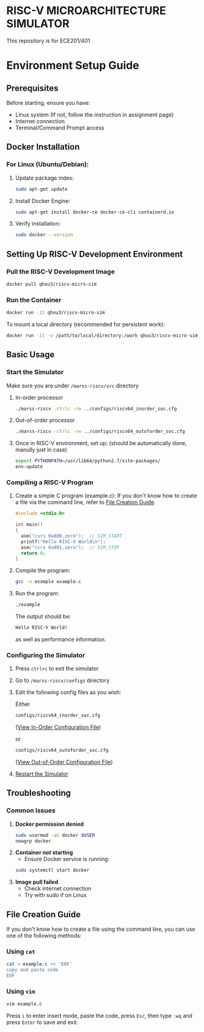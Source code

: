 # RISC-V MICROARCHITECTURE SIMULATOR
This repository is for ECE201/401
# Environment Setup Guide
## Prerequisites
Before starting, ensure you have:
- Linux system (If not, follow the instruction in assignment page)
- Internet connection
- Terminal/Command Prompt access
## Docker Installation
### For Linux (Ubuntu/Debian):
1. Update package index:
   ```bash
   sudo apt-get update
   ```
2. Install Docker Engine:
   ```bash
   sudo apt-get install docker-ce docker-ce-cli containerd.io
   ```
3. Verify installation:
   ```bash
   sudo docker --version
   ```
<!--### For macOS:
1. Download Docker Desktop for Mac from [Docker's official Docs](https://docs.docker.com/desktop/setup/install/mac-install/)
2. Double-click the .dmg file
3. Drag Docker to your Applications folder
4. Start Docker from your Applications folder
5. Verify installation by opening Terminal and running:
   ```bash
   docker --version
   ```
### For Windows:
Please refer to [Docker's official Docs](https://docs.docker.com/desktop/setup/install/windows-install/) -->
## Setting Up RISC-V Development Environment
### Pull the RISC-V Development Image
```bash
docker pull qhou3/riscv-micro-sim
```
### Run the Container
```bash
docker run -it qhou3/riscv-micro-sim
```
To mount a local directory (recommended for persistent work):
```bash
docker run -it -v /path/to/local/directory:/work qhou3/riscv-micro-sim
```
## Basic Usage
### Start the Simulator
Make sure you are under ```/marss-riscv/src``` directory
1. In-order processor
   ```bash
   ./marss-riscv -ctrlc -rw ../configs/riscv64_inorder_soc.cfg
   ```
2. Out-of-order processor
   ```bash
   ./marss-riscv -ctrlc -rw ../configs/riscv64_outoforder_soc.cfg
   ```
3. Once in RISC-V environment, set up: (should be automatically done, manully just in case)
   ```bash
   export PYTHONPATH=/usr/lib64/python2.7/site-packages/
   env-update
   ```

### Compiling a RISC-V Program
1. Create a simple C program (example.c):
   If you don't know how to create a file via the command line, refer to [File Creation Guide](#file-creation-guide).
   ```c
   #include <stdio.h>
   
   int main()
   {
     asm("csrs 0x800,zero");  // SIM_START
     printf("Hello RISC-V World\n");
     asm("csrs 0x801,zero");  // SIM_STOP
     return 0;
   }
   ```
3. Compile the program:
   ```bash
   gcc -o example example.c
   ```
4. Run the program:
   ```bash
   ./example
   ```
   The output should be:
   ```bash
   Hello RISC-V World!
   ```
   as well as performance information.
   
### Configuring the Simulator
1. Press ```ctrl+c``` to exit the simulator
2. Go to ```/marss-riscv/configs``` directory
3. Edit the following config files as you wish:

   Either
   ```bash
   configs/riscv64_inorder_soc.cfg
   ```
   ([View In-Order Configuration File](riscv64_inorder_soc.cfg))
   
   or
   ```bash
   configs/riscv64_outoforder_soc.cfg
   ```
   ([View Out-of-Order Configuration File](riscv64_outoforder_soc.cfg))
5. [Restart the Simulator](#start-the-simulator)

## Troubleshooting
### Common Issues
1. **Docker permission denied**
   ```bash
   sudo usermod -aG docker $USER
   newgrp docker
   ```
2. **Container not starting**
   - Ensure Docker service is running:
   ```bash
   sudo systemctl start docker
   ```
3. **Image pull failed**
   - Check internet connection
   - Try with sudo if on Linux


## File Creation Guide
If you don't know how to create a file using the command line, you can use one of the following methods:

### Using `cat`
```bash
cat > example.c << 'EOF'
copy and paste code
EOF
```

### Using `vim`
```bash
vim example.c
```
Press `i` to enter insert mode, paste the code, press `Esc`, then type `:wq` and press `Enter` to save and exit.
